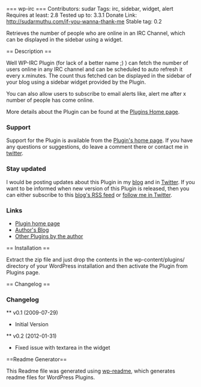 === wp-irc ===
Contributors: sudar 
Tags: irc, sidebar, widget, alert
Requires at least: 2.8
Tested up to: 3.3.1
Donate Link: http://sudarmuthu.com/if-you-wanna-thank-me
Stable tag: 0.2
	
Retrieves the number of people who are online in an IRC Channel, which can be displayed in the sidebar using a widget.

== Description ==

Well WP-IRC Plugin (for lack of a better name ;) ) can fetch the number of users online in any IRC channel and can be scheduled to auto refresh it every x.minutes. The count thus fetched can be displayed in the sidebar of your blog using a sidebar widget provided by the Plugin.

You can also allow users to subscribe to email alerts like, alert me after x number of people has come online.

More details about the Plugin can be found at the [Plugins Home page][1].

### Support

Support for the Plugin is available from the [Plugin's home page][1]. If you have any questions or suggestions, do leave a comment there or contact me in [twitter][2].

### Stay updated

I would be posting updates about this Plugin in my [blog][3] and in [Twitter][2]. If you want to be informed when new version of this Plugin is released, then you can either subscribe to this [blog's RSS feed][5] or [follow me in Twitter][2].

### Links

*   [Plugin home page][1]
*   [Author's Blog][3]
*   [Other Plugins by the author][4]

 [1]: http://sudarmuthu.com/wordpress/wp-irc
 [2]: http://twitter.com/sudarmuthu
 [3]: http://sudarmuthu.com/blog
 [4]: http://sudarmuthu.com/wordpress
 [5]: http://sudarmuthu.com/feed

== Installation ==

Extract the zip file and just drop the contents in the wp-content/plugins/ directory of your WordPress installation and then activate the Plugin from Plugins page.

== Changelog ==
### Changelog

** v0.1 (2009-07-29)

*   Initial Version

** v0.2 (2012-01-31)

*   Fixed issue with textarea in the widget

==Readme Generator== 

This Readme file was generated using <a href = 'http://sudarmuthu.com/wordpress/wp-readme'>wp-readme</a>, which generates readme files for WordPress Plugins.